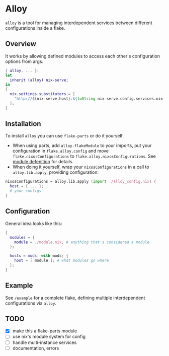 # Alloy

`alloy` is a tool for managing interdependent services between different configurations inside a flake.

## Overview

It works by allowing defined modules to access each other's configuration options from args.

```nix
{ alloy, ... }:
let
  inherit (alloy) nix-serve;
in
{
  nix.settings.substituters = [
    "http://${nix-serve.host}:${toString nix-serve.config.services.nix-serve.port}"
  ];
}
```

## Installation

To install `alloy` you can use `flake-parts` or do it yourself. 
- When using parts, add `alloy.flakeModule` to your imports, put your configuration in `flake.alloy.config` and move `flake.nixosConfigurations` to `flake.alloy.nixosConfigurations`. See [module defenition](./flake-module.nix) for details.
- When doing it yourself, wrap your `nixosConfigurations` in a call to `alloy.lib.apply`, providing configuration:

```nix
nixosConfigurations = alloy.lib.apply (import ./alloy_config.nix) {
  host = { ... };
  # your configs
}
```

## Configuration

General idea looks like this:

```nix
{
  modules = {
    module = ./module.nix; # anything that's considered a module
  };

  hosts = mods: with mods; {
    host = [ module ]; # what modules go where
  };
}
```

## Example

See `/example` for a complete flake, defining multiple interdependent configurations via `alloy`.

## TODO

- [x] make this a flake-parts module
- [ ] use nix's module system for config
- [ ] handle multi-instance services
- [ ] documentation, errors
